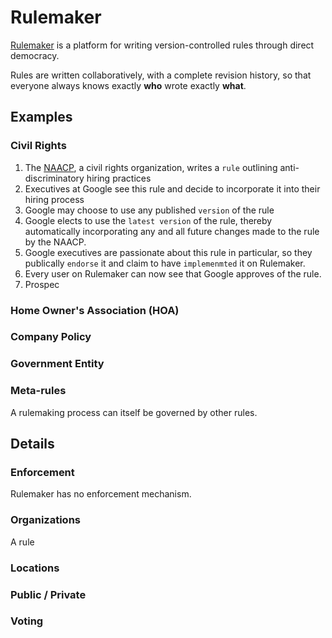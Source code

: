 # Rulemaker

[Rulemaker](https://rulemaker.io) is a platform for writing version-controlled rules through direct democracy.

Rules are written collaboratively, with a complete revision history, so that everyone always knows exactly **who** wrote exactly **what**.

## Examples

### Civil Rights
1. The [NAACP](https://naacp.org), a civil rights organization, writes a `rule` outlining anti-discriminatory hiring practices
2. Executives at Google see this rule and decide to incorporate it into their hiring process
3. Google may choose to use any published `version` of the rule
4. Google elects to use the `latest version` of the rule, thereby automatically incorporating any and all future changes made to the rule by the NAACP.
5. Google executives are passionate about this rule in particular, so they publically `endorse` it and claim to have `implemenmted` it on Rulemaker.
6. Every user on Rulemaker can now see that Google approves of the rule.
7. Prospec

### Home Owner's Association (HOA)

### Company Policy

### Government Entity

### Meta-rules
A rulemaking process can itself be governed by other rules.


## Details

### Enforcement
Rulemaker has no enforcement mechanism.
### Organizations
A rule

### Locations

### Public / Private

### Voting
